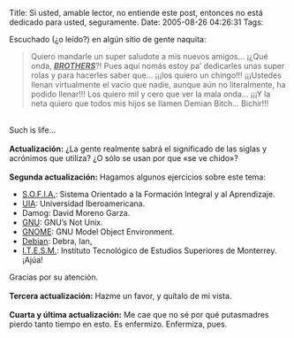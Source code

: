 Title: Si usted, amable lector, no entiende este post, entonces no está dedicado para usted, seguramente.
Date: 2005-08-26 04:26:31
Tags: 

<p>Escuchado (¿o leído?) en algún sitio de gente naquita:<br/></p>
<blockquote>Quiero mandarle un super saludote a mis nuevos amigos&#8230; ¡¿Qué onda, <u><em><strong>BROTHERS</strong></em></u>?!
Pues aquí nomás estoy pa&#8217; dedicarles unas super rolas y para hacerles
saber que&#8230; ¡¡¡los quiero un chingo!!! ¡¡¡Ustedes llenan virtualmente
el vacío que nadie, aunque aún no literalmente, ha podido llenar!!! Los
quiero mil y cero que ver la mala onda&#8230; ¡¡¡Y la neta quiero que todos
mis hijos se llamen Demian Bitch&#8230; Bichir!!!<br/>
</blockquote>
<br/>
Such is life&#8230;<br/><br/><strong>Actualización:</strong> ¿La gente realmente sabrá el significado de las siglas y acrónimos que utiliza? ¿O sólo se usan por que «se ve chido»?<br/><br/><strong>Segunda actualización:</strong> Hagamos algunos ejercicios sobre este tema:<br/><ul>
<li>
<a href="http://sofia.uia.mx" target="_blank">S.O.F.I.A.</a>: Sistema Orientado a la Formación Integral y al Aprendizaje.</li>
<li>
<a href="http://www.uia.mx" target="_blank">UIA</a>: Universidad Iberoamericana.</li>
<li>Damog: David Moreno Garza.</li>
<li>
<a href="http://www.gnu.org" target="_blank">GNU</a>: GNU&#8217;s Not Unix.</li>
<li>
<a href="http://www.gnome.org" target="_blank">GNOME</a>: GNU Model Object Environment.</li>
<li>
<a href="http://www.debian.org" target="_blank">Debian</a>: Debra, Ian<a href="http://itesm.mx" target="_blank">.</a>
</li>
<li>
<a href="http://itesm.mx" target="_blank">I.T.E.S.M.</a>: Instituto Tecnológico de Estudios Superiores de Monterrey. ¡Ajúa!</li>
</ul>
Gracias por su atención.<br/><br/><strong>Tercera actualización:</strong> Hazme un favor, y quítalo de mi vista.<br/><br/><strong>Cuarta y última actualización:</strong> Me cae que no sé por qué putasmadres pierdo tanto tiempo en esto. Es enfermizo. Enfermiza, pues.<br/><br/><br/><br/>
